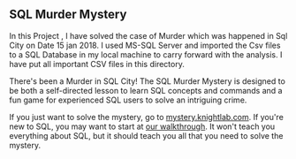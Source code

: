 ## SQL Murder Mystery

In this Project , I have solved the case of Murder which was happened in Sql City on Date 15 jan 2018. 
I used MS-SQL Server and imported the Csv files to a SQL Database in my local machine to carry forward with the analysis. 
I have put all important CSV files in this directory.


There's been a Murder in SQL City! The SQL Murder Mystery is designed to be both a self-directed lesson to learn SQL concepts and commands and a fun game for experienced SQL users to solve an intriguing crime.

If you just want to solve the mystery, go to [mystery.knightlab.com](https://mystery.knightlab.com). If you're new to SQL, you may want to start at [our walkthrough](https://mystery.knightlab.com/walkthrough.html). It won't teach you everything about SQL, but it should teach you all that you need to solve the mystery. 
